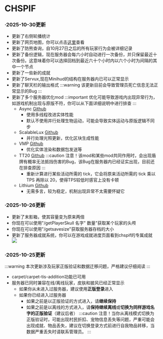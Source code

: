 # CHSPIF

### ·2025-10-30更新 

- 更新了右侧轮播统计
- 更新了网页地图，你可以点击[这里](https://www.chspif.space/)查看
- 更新了防熊查询，自10月27日之后的所有玩家行为会被详细记录
- 更新了备份逻辑，现在服务器会每六小时自动进行一次备份，并只保留最近十次备份。这意味着你可以选择回档到最近六十个小时内以六个小时为间隔的其中一个节点
- 更新了一些新的成就
- 更新了Servux,现在Minihud的结构在服务器内已可以正常显示
- 更新了聊天栏的输出格式
  :::warning
  该更新目前会导致管理员死亡信息无法正常显示的Bug
  :::
- 更新了多个服务器优化mod
    :::important
    优化可能导致游戏内出现异常行为，如游戏机制出现与原版不符，你可以从下面详细说明中进行排查
    :::
  - Async    [Github](https://github.com/AxalotLDev/Async)
    - 使用多线程改进实体性能
    - 默认不使用并行处理生物运动，可能会导致实体运动与原版逻辑不同步
  - ScalableLux  [Github](https://github.com/RelativityMC/ScalableLux)
    - 并行处理光照更新，优化区块生成性能
  - VMP  [Github](https://github.com/RelativityMC/VMP-fabric)
    - 优化实体渲染和数据包发送等
  - TT20  [Github](https://github.com/snackbag/tt20)
    :::caution
    注意！该mod和某些mod共同作用时，会出现盾牌有概率无法抵挡伤害的Bug，该Bug在服务器内已经证实出现，目前还在排查原因
    :::
    - 重新计算进行某些活动所需的 tick，它会将原来活动所需的 tick 乘以 TPS 再除以 20，使得TPS较低时感官上没有卡顿
  - Lithium    [Github](https://github.com/CaffeineMC/lithium)
    - 无需多言，较为稳定，机制出现异常不太需要怀疑它

### ·2025-10-26更新 

- 更新了末影箱，使其容量变为原来两倍
- 你现在可以使用"/getPlayerSkull 名字" 数量"获取某个玩家的头颅
- 你现在可以使用"/getsavesize"获取服务器存档的大小
- 更新了服务器成就系统，你可以在游戏成就进度页面看到chspif的专属成就
  ![](https://img.cdn1.vip/i/68fdb1e9d9552_1761456617.webp)
### ·2025-10-25更新 
:::warning
本次更新涉及玩家正版验证和数据迁移问题，严格建议仔细阅读
:::
- carpet/carpet-tis-addition功能已可用
- 服务器已同时兼容在线/离线玩家，皮肤和披风已经正常显示
  - 如果你从未进入过服务器，建议使用**正版登录**进入
  - 如果你已经进入过服务器
    - 如果之前是以正版验证的方式进入，请**继续保持**
    - 如果之前是以离线的方式进入，请**保持继续离线**或**切换为同样游戏名字的正版验证**（建议后者）
:::caution
注意！当你从离线模式切换为正版验证时，可能出现村民折扣、宠物信息丢失等问题，严重可能会出现成就、物品丢失，建议在切换登录方式前进行自我物品转移，当数据严重丢失时请联系管理员。
:::